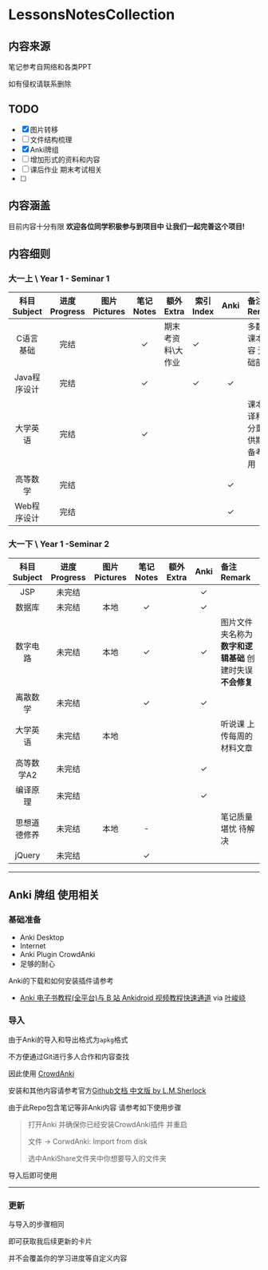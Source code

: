# LessonsNotesCollection

## 内容来源

笔记参考自网络和各类PPT

如有侵权请联系删除

## TODO

- [x] 图片转移
- [ ] 文件结构梳理
- [x] Anki牌组
- [ ] 增加形式的资料和内容
- [ ] 课后作业 期末考试相关
- [ ] 

## 内容涵盖

目前内容十分有限 **欢迎各位同学积极参与到项目中 让我们一起完善这个项目!**

## 内容细则

### 大一上 \ Year 1 - Seminar 1

| 科目 Subject | 进度 Progress | 图片 Pictures | 笔记 Notes | 额外 Extra        | 索引Index | Anki | 备注 Remark                       |
| :----------: | :-----------: | :-----------: | :--------: | ----------------- | --------- | :--: | :-------------------------------- |
|  C语言基础   |     完结      |               |     ✓      | 期末考资料\大作业 | ✓         |      | 多数为课本内容 无基础部分         |
| Java程序设计 |     完结      |               |     ✓      |                   | ✓         |  ✓   |                                   |
|   大学英语   |     完结      |               |     ✓      |                   |           |      | 课本翻译和部分重点 供期末备考使用 |
|   高等数学   |     完结      |               |            |                   |           |  ✓   |                                   |
| Web程序设计  |     完结      |               |            |                   |           |  ✓   |                                   |



### 大一下 \ Year 1 -Seminar 2

| 科目 Subject | 进度 Progress | 图片 Pictures | 笔记Notes | 额外 Extra | Anki | 备注 Remark                                                 |
| :----------: | :-----------: | :-----------: | :-------: | ---------- | :--: | :---------------------------------------------------------- |
|     JSP      |    未完结     |               |           |            |  ✓   |                                                             |
|    数据库    |    未完结     |     本地      |     ✓     |            |  ✓   |                                                             |
|   数字电路   |    未完结     |     本地      |     ✓     |            |  ✓   | 图片文件夹名称为 **数字和逻辑基础** 创建时失误 **不会修复** |
|   离散数学   |    未完结     |               |     ✓     |            |  ✓   |                                                             |
|   大学英语   |    未完结     |     本地      |           |            |      | 听说课 上传每周的材料文章                                   |
|  高等数学A2  |    未完结     |               |           |            |  ✓   |                                                             |
|   编译原理   |    未完结     |               |           |            |  ✓   |                                                             |
| 思想道德修养 |    未完结     |     本地      |     -     |            |      | 笔记质量堪忧  待解决                                        |
|    jQuery    |    未完结     |               |     ✓     |            |      |                                                             |



---

## Anki 牌组 使用相关

### 基础准备

- Anki Desktop
- Internet
- Anki Plugin CrowdAnki
- 足够的耐心

Anki的下载和如何安装插件请参考

- [Anki 电子书教程(全平台)与 B 站 Ankidroid 视频教程快速通道](https://zhuanlan.zhihu.com/p/61564332) via [叶峻峣](https://www.zhihu.com/people/L.M.Sherlock)

### 导入

由于Anki的导入和导出格式为`apkg`格式

不方便通过Git进行多人合作和内容查找

因此使用 [CrowdAnki](https://ankiweb.net/shared/info/1788670778)

安装和其他内容请参考官方[Github文档 中文版 by L.M.Sherlock](https://github.com/Stvad/CrowdAnki/blob/master/README.zh_CN.md)

由于此Repo包含笔记等非Anki内容 请参考如下使用步骤

> 打开Anki 并确保你已经安装CrowdAnki插件 并重启
>
> 文件 -> CorwdAnki: Import from disk 
>
> 选中AnkiShare文件夹中你想要导入的文件夹

导入后即可使用

---

### 更新

与导入的步骤相同

即可获取我后续更新的卡片

并不会覆盖你的学习进度等自定义内容